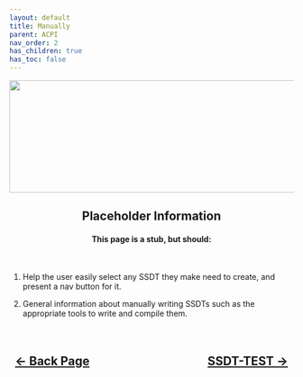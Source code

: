 ```yaml
---
layout: default
title: Manually
parent: ACPI
nav_order: 2
has_children: true
has_toc: false
---
```


<style>
  .navigation-container {
    display: flex;
    justify-content: space-between;
    align-items: center;
    width: 100%;
  }
  
  .nav-button {
    margin: 10px;
  }
</style>

<p align="center">
  <img width="650" height="200" src="../../../../assets/Header-Method-Manual.png">
</p>

<h2 align="center">Placeholder Information</h2>

<h4 align="center">This page is a stub, but should:</h4>
<br>

1. Help the user easily select any SSDT they make need to create, and present a nav button for it.

2. General information about manually writing SSDTs such as the appropriate tools to write and compile them.

<h2 align="center">
  <br>
  <div class="navigation-container">
    <a class="nav-button" href="../../index/">&larr; Back Page</a>
    <a class="nav-button" href="../01-SSDT-TEST">SSDT-TEST &rarr;</a>
  </div>
  <br>
</h2>
